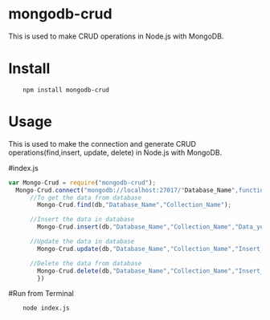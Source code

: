 # mongodb-crud
This is used to make CRUD operations in Node.js with MongoDB.
# Install 
```
    npm install mongodb-crud
```

# Usage
 This is used to make the connection and generate CRUD operations(find,insert, update, delete)  in Node.js with MongoDB.

#index.js
```JavaScript
var Mongo-Crud = require("mongodb-crud");
  Mongo-Crud.connect("mongodb://localhost:27017/"Database_Name",function(err,db){
      //To get the data from database
        Mongo-Crud.find(db,"Database_Name","Collection_Name");

      //Insert the data in database
        Mongo-Crud.insert(db,"Database_Name","Collection_Name","Data_you_want_to_Insert");

      //Update the data in database
        Mongo-Crud.update(db,"Database_Name","Collection_Name","Insert_Object_Id","Data_you_want_to_Update");

      //Delete the data from database
        Mongo-Crud.delete(db,"Database_Name","Collection_Name","Insert_Object_Id");
        })

```

#Run from Terminal
```
    node index.js
```
